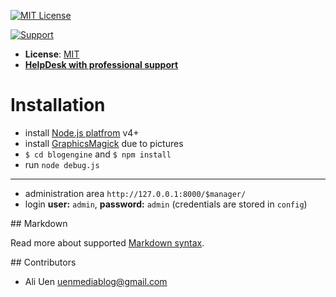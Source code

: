 [![MIT License][license-image]][license-url]

[![Support](http://uenmedia.de/img/logo.svg)](http://uenmedia.com)

- __License__: [MIT](license.txt)
- [__HelpDesk with professional support__](http://helpdesk.uenmedia.com)

# Installation

- install [Node.js platfrom](https://nodejs.org/) v4+
- install [GraphicsMagick](http://www.graphicsmagick.org/) due to pictures
- `$ cd blogengine` and `$ npm install`
- run `node debug.js`

---

- administration area `http://127.0.0.1:8000/$manager/`
- login __user:__ `admin`, __password:__ `admin` (credentials are stored in `config`)

## Markdown

Read more about supported [Markdown syntax](https://github.com/Qurus/uenmediablog/blob/master/markdown.txt).

## Contributors

- Ali Uen <uenmediablog@gmail.com>

[license-image]: https://img.shields.io/badge/license-MIT-blue.svg?style=flat
[license-url]: license.txt
